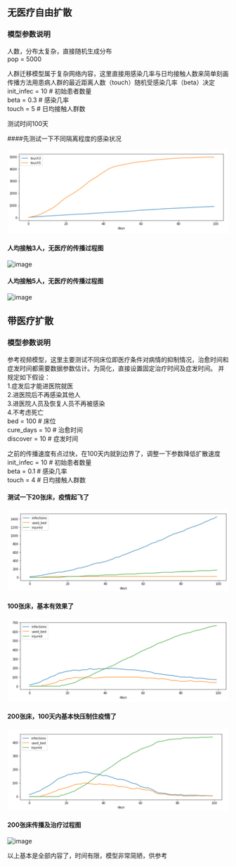 ## 无医疗自由扩散

### 模型参数说明
人数，分布太复杂，直接随机生成分布<br>
pop = 5000 


人群迁移模型属于复杂网络内容，这里直接用感染几率与日均接触人数来简单刻画<br>
传播方法用患病人群的最近距离人数（touch）随机受感染几率（beta）决定<br> 
init_infec =  10 # 初始患者数量<br>
beta = 0.3   # 感染几率<br>
touch = 5   # 日均接触人群数

测试时间100天

####先测试一下不同隔离程度的感染状况

![image](https://github.com/rayzzy/sir_model/blob/master/pic1.png) 

#### 人均接触3人，无医疗的传播过程图
![image](https://github.com/rayzzy/sir_model/blob/master/propa3.gif) 
#### 人均接触5人，无医疗的传播过程图
![image](https://github.com/rayzzy/sir_model/blob/master/propa.gif) 


## 带医疗扩散

### 模型参数说明
参考视频模型，这里主要测试不同床位即医疗条件对病情的抑制情况，治愈时间和症发时间都需要数据参数估计。为简化，直接设置固定治疗时间及症发时间。
并规定如下假设：<br>
1.症发后才能进医院就医<br>
2.进医院后不再感染其他人<br>
3.进医院人员及恢复人员不再被感染<br>
4.不考虑死亡<br>
bed = 100 # 床位<br>
cure_days = 10 # 治愈时间<br>
discover = 10 # 症发时间<br>

之前的传播速度有点过快，在100天内就到边界了，调整一下参数降低扩散速度<br>
init_infec =  10 # 初始患者数量<br>
beta = 0.1   # 感染几率<br>
touch = 4   # 日均接触人群数

#### 测试一下20张床，疫情起飞了

![image](https://github.com/rayzzy/sir_model/blob/master/cure20.png) 

#### 100张床，基本有效果了

![image](https://github.com/rayzzy/sir_model/blob/master/cure100.png) 

#### 200张床，100天内基本快压制住疫情了

![image](https://github.com/rayzzy/sir_model/blob/master/cure200.png) 

#### 200张床传播及治疗过程图
![image](https://github.com/rayzzy/sir_model/blob/master/cured.gif) 

以上基本是全部内容了，时间有限，模型非常简陋，供参考